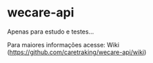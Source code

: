 # wecare-api
Apenas para estudo e testes...

Para maiores informações acesse: Wiki (https://github.com/caretraking/wecare-api/wiki)
